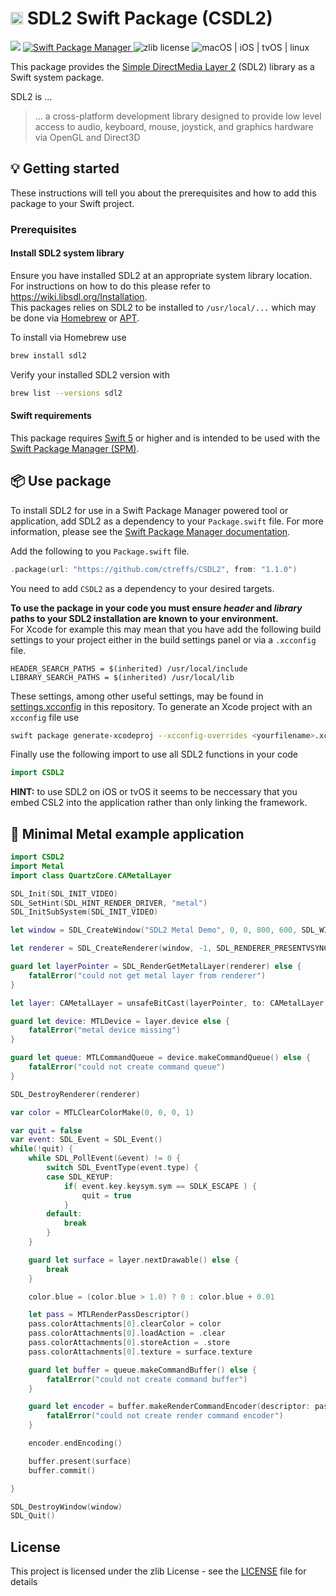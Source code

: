 # <img src="https://www.libsdl.org/media/SDL_logo.png" height="20" max-width="90%" alt="SDL2" /> SDL2 Swift Package (CSDL2)

<p align="left">
    <img src="https://img.shields.io/badge/Swift-5+-brightgreen.svg" />
    <a href="https://swift.org/package-manager">
        <img src="https://img.shields.io/badge/spm-compatible-brightgreen.svg?style=flat" alt="Swift Package Manager" />
    </a>
    <img src="https://img.shields.io/badge/license-zlib-brightgreen.svg" alt="zlib license" />
     <img src="https://img.shields.io/badge/platforms-macOS%20|%20iOS%20|%20tvOS%20|%20linux-brightgreen.svg?style=flat" alt="macOS | iOS | tvOS | linux" />
</p>


This package provides the [Simple DirectMedia Layer 2](https://www.libsdl.org) (SDL2) library as a Swift system package.

SDL2 is ...
> ... a cross-platform development library designed to provide low level access to audio, keyboard, mouse, joystick, and graphics hardware via OpenGL and Direct3D

## 💡 Getting started

These instructions will tell you about the prerequisites and how to add this package to your Swift project.

### Prerequisites

#### Install SDL2 system library

Ensure you have installed SDL2 at an appropriate system library location. For instructions on how to do this please refer to <https://wiki.libsdl.org/Installation>.  
This packages relies on SDL2 to be installed to `/usr/local/...` which may be done via [Homebrew](https://brew.sh/) or [APT](https://linux.die.net/man/8/apt-get).

To install via Homebrew use 

```sh
brew install sdl2
```

Verify your installed SDL2 version with

```sh
brew list --versions sdl2
```


#### Swift requirements

This package requires [Swift 5](https://swift.org/download/) or higher and is intended to be used with the [Swift Package Manager (SPM)](https://swift.org/package-manager/).

## 📦 Use package

To install SDL2 for use in a Swift Package Manager powered tool or application, add SDL2 as a dependency to your `Package.swift` file. For more information, please see the [Swift Package Manager documentation](https://github.com/apple/swift-package-manager/tree/master/Documentation).


Add the following to you `Package.swift` file.

```swift
.package(url: "https://github.com/ctreffs/CSDL2", from: "1.1.0")
```
You need to add `CSDL2` as a dependency to your desired targets.

**To use the package in your code you must ensure *header* and *library* paths to your SDL2 installation are known to your environment.**   
For Xcode for example this may mean that you have add the following build settings to your project either in the build settings panel or via a `.xcconfig` file.

```xcconfig
HEADER_SEARCH_PATHS = $(inherited) /usr/local/include
LIBRARY_SEARCH_PATHS = $(inherited) /usr/local/lib
```

These settings, among other useful settings, may be found in [settings.xcconfig](settings.xcconfig) in this repository.
To generate an Xcode project with an `xcconfig` file use 

```sh
swift package generate-xcodeproj --xcconfig-overrides <yourfilename>.xcconfig
```

Finally use the following import to use all SDL2 functions in your code

```swift
import CSDL2

```

**HINT:** to use SDL2 on iOS or tvOS it seems to be neccessary that you embed CSL2 into the application rather than only linking the framework.


## 🤘 Minimal Metal example application


```swift
import CSDL2
import Metal
import class QuartzCore.CAMetalLayer

SDL_Init(SDL_INIT_VIDEO)
SDL_SetHint(SDL_HINT_RENDER_DRIVER, "metal")
SDL_InitSubSystem(SDL_INIT_VIDEO)

let window = SDL_CreateWindow("SDL2 Metal Demo", 0, 0, 800, 600, SDL_WINDOW_SHOWN.rawValue | SDL_WINDOW_ALLOW_HIGHDPI.rawValue)

let renderer = SDL_CreateRenderer(window, -1, SDL_RENDERER_PRESENTVSYNC.rawValue)

guard let layerPointer = SDL_RenderGetMetalLayer(renderer) else {
    fatalError("could not get metal layer from renderer")
}

let layer: CAMetalLayer = unsafeBitCast(layerPointer, to: CAMetalLayer.self)

guard let device: MTLDevice = layer.device else {
    fatalError("metal device missing")
}

guard let queue: MTLCommandQueue = device.makeCommandQueue() else {
    fatalError("could not create command queue")
}

SDL_DestroyRenderer(renderer)

var color = MTLClearColorMake(0, 0, 0, 1)

var quit = false
var event: SDL_Event = SDL_Event()
while(!quit) {
    while SDL_PollEvent(&event) != 0 {
        switch SDL_EventType(event.type) {
        case SDL_KEYUP:
            if( event.key.keysym.sym == SDLK_ESCAPE ) {
                quit = true
            }
        default:
            break
        }
    }

    guard let surface = layer.nextDrawable() else {
        break
    }

    color.blue = (color.blue > 1.0) ? 0 : color.blue + 0.01

    let pass = MTLRenderPassDescriptor()
    pass.colorAttachments[0].clearColor = color
    pass.colorAttachments[0].loadAction = .clear
    pass.colorAttachments[0].storeAction = .store
    pass.colorAttachments[0].texture = surface.texture

    guard let buffer = queue.makeCommandBuffer() else {
        fatalError("could not create command buffer")
    }

    guard let encoder = buffer.makeRenderCommandEncoder(descriptor: pass) else {
        fatalError("could not create render command encoder")
    }

    encoder.endEncoding()

    buffer.present(surface)
    buffer.commit()

}

SDL_DestroyWindow(window)
SDL_Quit()
```

## License

This project is licensed under the zlib License - see the [LICENSE](LICENSE) file for details
